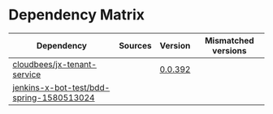 # Dependency Matrix

Dependency | Sources | Version | Mismatched versions
---------- | ------- | ------- | -------------------
[cloudbees/jx-tenant-service](https://github.com/cloudbees/jx-tenant-service) |  | [0.0.392](https://github.com/cloudbees/jx-tenant-service/releases/tag/v0.0.392) | 
[jenkins-x-bot-test/bdd-spring-1580513024](https://github.com/jenkins-x-bot-test/bdd-spring-1580513024.git) |  | []() | 
